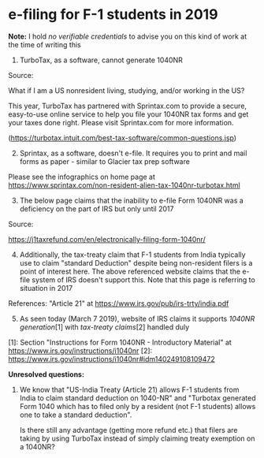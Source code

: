 # e-filing for F-1 students in 2019

**Note:** I hold *no verifiable credentials* to advise you on this kind of work at the time of writing this

1. TurboTax, as a software, cannot generate 1040NR

Source:

What if I am a US nonresident living, studying, and/or working in the US?

This year, TurboTax has partnered with Sprintax.com to provide a secure, easy-to-use online service to help you file your 1040NR tax forms and get your taxes done right. Please visit Sprintax.com for more information.

(https://turbotax.intuit.com/best-tax-software/common-questions.jsp)

2. Sprintax, as a software, doesn't e-file. It requires you to print and mail forms as paper - similar to Glacier tax prep software

Please see the infographics on home page at https://www.sprintax.com/non-resident-alien-tax-1040nr-turbotax.html

3. The below page claims that the inability to e-file Form 1040NR was a deficiency on the part of IRS but only until 2017

Source:

https://j1taxrefund.com/en/electronically-filing-form-1040nr/

4. Additionally, the tax-treaty claim that F-1 students from India typically use to claim "standard Deduction" despite being non-resident filers is a point of interest here.
The above referenced website claims that the e-file system of IRS doesn't support this. Note that this page is referring to situation in 2017

References:
 "Article 21" at https://www.irs.gov/pub/irs-trty/india.pdf


 5. As seen today (March 7 2019), website of IRS claims it supports *1040NR generation*[1] with *tax-treaty claims*[2] handled duly

 [1]: Section "Instructions for Form 1040NR - Introductory Material" at https://www.irs.gov/instructions/i1040nr
 [2]: https://www.irs.gov/instructions/i1040nr#idm140249108109472


 **Unresolved questions:**

 1. We know that
    "US-India Treaty (Article 21) allows F-1 students from India to claim standard deduction on 1040-NR" and
    "Turbotax generated Form 1040 which has to filed only by a resident (not F-1 students) allows one to take a standard deduction".

    Is there still any advantage (getting more refund etc.) that filers are taking by using TurboTax instead of simply claiming treaty exemption on a 1040NR?
